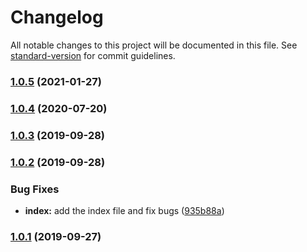 # Changelog

All notable changes to this project will be documented in this file. See [standard-version](https://github.com/conventional-changelog/standard-version) for commit guidelines.

### [1.0.5](https://github.com/TheoOkafor/react-device-emulator/compare/v1.0.4...v1.0.5) (2021-01-27)

### [1.0.4](https://github.com/TheoOkafor/react-device-emulator/compare/v1.0.3...v1.0.4) (2020-07-20)

### [1.0.3](https://github.com/TheoOkafor/react-device-emulator/compare/v1.0.2...v1.0.3) (2019-09-28)

### [1.0.2](https://github.com/TheoOkafor/react-device-emulator/compare/v1.0.1...v1.0.2) (2019-09-28)


### Bug Fixes

* **index:** add the index file and fix bugs ([935b88a](https://github.com/TheoOkafor/react-device-emulator/commit/935b88a))

### [1.0.1](https://github.com/TheoOkafor/react-device-emulator/compare/v1.0.0...v1.0.1) (2019-09-27)
